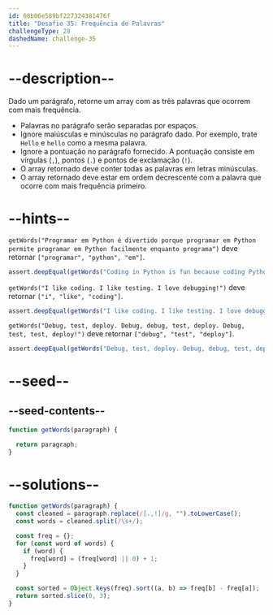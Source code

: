 ```yaml
---
id: 68b06e589bf227324381476f
title: "Desafio 35: Frequência de Palavras"
challengeType: 28
dashedName: challenge-35
---
```


# --description--

Dado um parágrafo, retorne um array com as três palavras que ocorrem com mais frequência.

- Palavras no parágrafo serão separadas por espaços.
- Ignore maiúsculas e minúsculas no parágrafo dado. Por exemplo, trate `Hello` e `hello` como a mesma palavra.
- Ignore a pontuação no parágrafo fornecido. A pontuação consiste em vírgulas (`,`), pontos (`.`) e pontos de exclamação (`!`).
- O array retornado deve conter todas as palavras em letras minúsculas.
- O array retornado deve estar em ordem decrescente com a palavra que ocorre com mais frequência primeiro.

# --hints--

`getWords("Programar em Python é divertido porque programar em Python permite programar em Python facilmente enquanto programa")` deve retornar `["programar", "python", "em"]`.

```js
assert.deepEqual(getWords("Coding in Python is fun because coding Python allows for coding in Python easily while coding"), ["coding", "python", "in"]);
```

`getWords("I like coding. I like testing. I love debugging!")` deve retornar `["i", "like", "coding"]`.

```js
assert.deepEqual(getWords("I like coding. I like testing. I love debugging!"), ["i", "like", "coding"]);
```

`getWords("Debug, test, deploy. Debug, debug, test, deploy. Debug, test, test, deploy!")` deve retornar `["debug", "test", "deploy"]`.

```js
assert.deepEqual(getWords("Debug, test, deploy. Debug, debug, test, deploy. Debug, test, test, deploy!"), ["debug", "test", "deploy"]);
```

# --seed--

## --seed-contents--

```js
function getWords(paragraph) {

  return paragraph;
}
```

# --solutions--

```js
function getWords(paragraph) {
  const cleaned = paragraph.replace(/[.,!]/g, "").toLowerCase();
  const words = cleaned.split(/\s+/);

  const freq = {};
  for (const word of words) {
    if (word) {
      freq[word] = (freq[word] || 0) + 1;
    }
  }

  const sorted = Object.keys(freq).sort((a, b) => freq[b] - freq[a]);
  return sorted.slice(0, 3);
}
```
